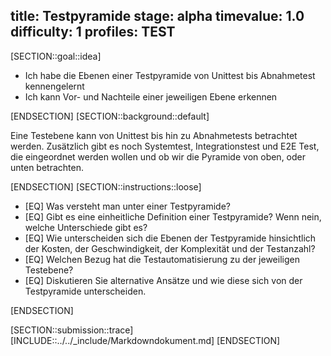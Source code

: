title: Testpyramide
stage: alpha
timevalue: 1.0
difficulty: 1
profiles: TEST
---
[SECTION::goal::idea]

- Ich habe die Ebenen einer Testpyramide von Unittest bis Abnahmetest kennengelernt
- Ich kann Vor- und Nachteile einer jeweiligen Ebene erkennen

[ENDSECTION]
[SECTION::background::default]

Eine Testebene kann von Unittest bis hin zu Abnahmetests betrachtet werden. Zusätzlich gibt es noch Systemtest,
Integrationstest und E2E Test, die eingeordnet werden wollen und ob wir die Pyramide von oben, oder unten betrachten.

[ENDSECTION]
[SECTION::instructions::loose]

- [EQ] Was versteht man unter einer Testpyramide?
- [EQ] Gibt es eine einheitliche Definition einer Testpyramide? Wenn nein, welche Unterschiede gibt es?
- [EQ] Wie unterscheiden sich die Ebenen der Testpyramide hinsichtlich der Kosten, der Geschwindigkeit, der Komplexität und der Testanzahl?
- [EQ] Welchen Bezug hat die Testautomatisierung zu der jeweiligen Testebene?
- [EQ] Diskutieren Sie alternative Ansätze und wie diese sich von der Testpyramide unterscheiden.

[ENDSECTION]

[SECTION::submission::trace]
[INCLUDE::../../_include/Markdowndokument.md]
[ENDSECTION]
